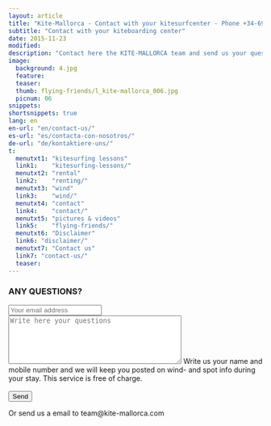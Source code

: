 ```yaml
---
layout: article
title: "Kite-Mallorca - Contact with your kitesurfcenter - Phone +34-696-264729"
subtitle: "Contact with your kiteboarding center"
date: 2015-11-23
modified:
description: "Contact here the KITE-MALLORCA team and send us your questions!"
image:
  background: 4.jpg
  feature:
  teaser:
  thumb: flying-friends/l_kite-mallorca_006.jpg
  picnum: 06
snippets:
shortsnippets: true
lang: en
en-url: "en/contact-us/"
es-url: "es/contacta-con-nosotros/"
de-url: "de/kontaktiere-uns/"
t:
  menutxt1: "kitesurfing lessons"
  link1:    "kitesurfing-lessons/"
  menutxt2: "rental"
  link2:    "renting/"
  menutxt3: "wind"
  link3:    "wind/"
  menutxt4: "contact"
  link4:    "contact/"
  menutxt5: "pictures & videos"
  link5:    "flying-friends/"
  menutxt6: "Disclaimer"
  link6: "disclaimer/"
  menutxt7: "Contact us"
  link7: "contact-us/"
  teaser:
---
```


### ANY QUESTIONS?

<form method="POST" action="http://formspree.io/team@kite-mallorca.com">
  <input type="email" name="_replyto" placeholder="Your email address" required>
  <input type="hidden" name="_subject" value="Information regarding kitesurfing lessons and/or rental">
  <textarea name="body" cols="40" rows="6" placeholder="Write here your questions"></textarea>
  <span>Write us your name and mobile number and we will keep you posted on wind- and spot info during your stay. This service is free of charge.</span><br><br>
  <input type="hidden" name="_next" value="{{ site.url }}/en/thanks">
  <input type="submit" value="Send">
</form>
Or send us a email to <span style="unicode-bidi:bidi-override; direction: rtl;">moc.acrollam-etik@maet</span>
